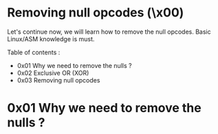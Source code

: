 # Removing null opcodes (\x00)
Let's continue now, we will learn how to remove the null opcodes. Basic Linux/ASM knowledge is must.

Table of contents :
+ 0x01 Why we need to remove the nulls ?
+ 0x02 Exclusive OR (XOR)
+ 0x03 Removing null opcodes

# 0x01 Why we need to remove the nulls ?

